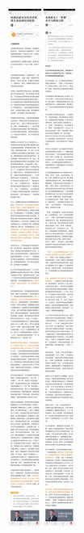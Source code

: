 ![](../../images/2017年04月/HF0401听两位诺贝尔经济学奖得主谈全球经济转型2.jpg)
![](../../images/2017年04月/HF0401本周荐文丨“萨德”、乐天与韩国之困.jpg)
